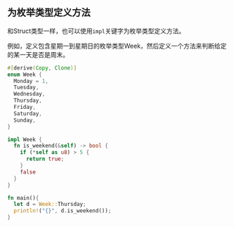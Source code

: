 ## 为枚举类型定义方法

和Struct类型一样，也可以使用`impl`关键字为枚举类型定义方法。

例如，定义包含星期一到星期日的枚举类型Week，然后定义一个方法来判断给定的某一天是否是周末。

```rust
#[derive(Copy, Clone)]
enum Week {
  Monday = 1,
  Tuesday,
  Wednesday,
  Thursday,
  Friday,
  Saturday,
  Sunday,
}

impl Week {
  fn is_weekend(&self) -> bool {
    if (*self as u8) > 5 {
      return true;
    }
    false
  }
}

fn main(){
  let d = Week::Thursday;
  println!("{}", d.is_weekend());
}
```


